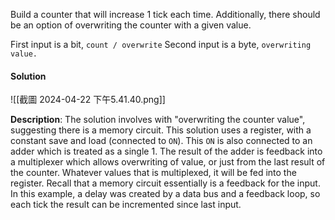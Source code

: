 Build a counter that will increase 1 tick each time. 
Additionally, there should be an option of overwriting the counter with a given value. 

First input is a bit, `count / overwrite` 
Second input is a byte, `overwriting value.`


#### Solution


![[截圖 2024-04-22 下午5.41.40.png]]

**Description**:
The solution involves with "overwriting the counter value", suggesting there is a memory circuit. 
This solution uses a register, with a constant save and load (connected to `ON`). This `ON` is also connected to an adder which is treated as a single 1. The result of the adder is feedback into a multiplexer which allows overwriting of value, or just from the last result of the counter. Whatever values that is multiplexed, it will be fed into the register. 
Recall that a memory circuit essentially is a feedback for the input. In this example, a delay was created by a data bus and a feedback loop, so each tick the result can be incremented since last input. 


